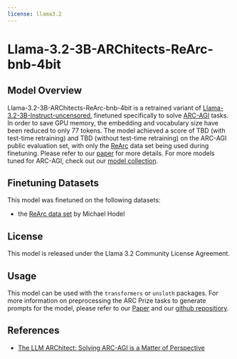 ```yaml
---
license: llama3.2
---
```



# Llama-3.2-3B-ARChitects-ReArc-bnb-4bit

## Model Overview

Llama-3.2-3B-ARChitects-ReArc-bnb-4bit is a retrained variant of [Llama-3.2-3B-Instruct-uncensored](https://huggingface.co/chuanli11/Llama-3.2-3B-Instruct-uncensored), finetuned specifically to solve [ARC-AGI](https://arcprize.org/) tasks. In order to save GPU memory, the embedding and vocabulary size have been reduced to only 77 tokens. The model achieved a score of TBD (with test-time retraining) and TBD (without test-time retraining) on the ARC-AGI public evaluation set, with only the [ReArc](https://github.com/michaelhodel/re-arc) data set being used during finetuning. Please refer to our [paper](https://github.com/da-fr/arc-prize-2024/blob/main/the_architects.pdf) for more details. For more models tuned for ARC-AGI, check out our [model collection](https://huggingface.co/collections/da-fr/arc-agi-models-674f0d88c8b2fa1edecffadb).

## Finetuning Datasets

This model was finetuned on the following datasets:

* the [ReArc data set](https://github.com/michaelhodel/re-arc) by Michael Hodel

## License

This model is released under the Llama 3.2 Community License Agreement.

## Usage
This model can be used with the `transformers` or `unsloth` packages. For more information on preprocessing the ARC Prize tasks to generate prompts for the model, please refer to our [Paper](https://github.com/da-fr/arc-prize-2024/blob/main/the_architects.pdf) and our [github repositiory](https://github.com/da-fr/arc-prize-2024).

## References
* [The LLM ARChitect: Solving ARC-AGI is a Matter of Perspective](https://github.com/da-fr/arc-prize-2024/blob/main/the_architects.pdf)

